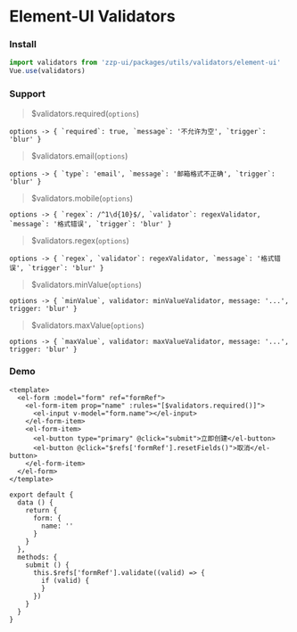 # Element-UI Validators

### Install
```javascript
import validators from 'zzp-ui/packages/utils/validators/element-ui'
Vue.use(validators)
```

### Support
> $validators.required(`options`)

    options -> { `required`: true, `message`: '不允许为空', `trigger`: 'blur' }

> $validators.email(`options`)
    
    options -> { `type`: 'email', `message`: '邮箱格式不正确', `trigger`: 'blur' }

> $validators.mobile(`options`)

    options -> { `regex`: /^1\d{10}$/, `validator`: regexValidator, `message`: '格式错误', `trigger`: 'blur' }
    
> $validators.regex(`options`)

    options -> { `regex`, `validator`: regexValidator, `message`: '格式错误', `trigger`: 'blur' }

> $validators.minValue(`options`)

    options -> { `minValue`, validator: minValueValidator, message: '...', trigger: 'blur' }
    
> $validators.maxValue(`options`)
    
    options -> { `maxValue`, validator: maxValueValidator, message: '...', trigger: 'blur' }
    
### Demo
```vue
<template>
  <el-form :model="form" ref="formRef">
    <el-form-item prop="name" :rules="[$validators.required()]">
      <el-input v-model="form.name"></el-input>
    </el-form-item>
    <el-form-item>
      <el-button type="primary" @click="submit">立即创建</el-button>
      <el-button @click="$refs['formRef'].resetFields()">取消</el-button>
    </el-form-item>
  </el-form>
</template>

export default {
  data () {
    return {
      form: {
        name: ''
      }
    }
  },
  methods: {
    submit () {
      this.$refs['formRef'].validate((valid) => {
        if (valid) {
        }
      })
    }
  }
}

```
